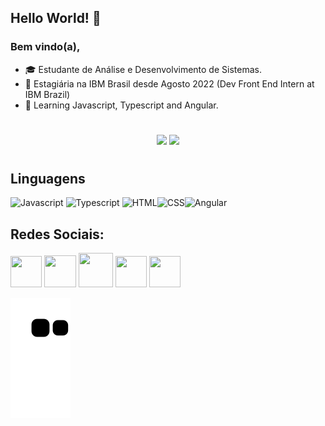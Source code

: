 ## Hello World! 👋
### Bem vindo(a), 

- :mortar_board: Estudante de Análise e Desenvolvimento de Sistemas.
- :briefcase: Estagiária na IBM Brasil desde Agosto 2022 (Dev Front End Intern at IBM Brazil)
- 🌱 Learning Javascript, Typescript and Angular.
#
<div align="center" style="display: inline_block>
 <a href="https://github.com/GiselleBarbosa">
  <img height="165em" src="https://github-readme-stats.vercel.app/api?username=GiselleBarbosa&show_icons=true&theme=dracula&include_all_commits=true&count_private=true"/>
  <img height="165em" src="https://github-readme-stats.vercel.app/api/top-langs/?username=GiselleBarbosa&layout=compact&langs_count=7&theme=dracula"/></a></div> 

#

## Linguagens
<div>
<img alt="Javascript" height="45" width="45" src="https://user-images.githubusercontent.com/93397497/190875179-03238a42-16c7-48bd-93d8-4d227259825d.png">
<img alt="Typescript" height="45" width="45" src="https://user-images.githubusercontent.com/93397497/190875273-44dd82c7-5221-4f4e-afc2-91996f2977b3.png">
<img alt="HTML" height="45" width="45" src="https://user-images.githubusercontent.com/93397497/190875198-7684bcbe-49c1-41e7-b625-54017acb7383.png"><img alt="CSS" height="45" width="45" src="https://user-images.githubusercontent.com/93397497/190875227-18109f01-5813-4c26-93a0-42ba77534f5c.png"><img alt="Angular" height="51" width="51" src="https://img.icons8.com/fluency/344/angularjs.png">

</div> 
  
  ## Redes Sociais:
  <div>
<a href = "mailto:giselle.barbosadev@gmail.com"><img width="50" height="50" src="https://cdn-icons-png.flaticon.com/512/552/552486.png" target="_blank"></a>		  <a href="https://www.linkedin.com/in/gisellebarb/" target="_blank"><img width="51" height="51" src="https://user-images.githubusercontent.com/93397497/173881361-44ebc3a1-211a-4550-a44a-73a7438bd1b7.png" target="_blank"></a>				<a href="https://discord.com/invite/rBeRrEtyp2" target="_blank"><img width="55" height="55" src="https://user-images.githubusercontent.com/93397497/173881237-d01020d1-47a8-4758-95a1-4d697cc8dd37.png" target="_blank"></a>		<a align="center" href="https://instagram.com/sellebarb" target="_blank"><img width="50" height="50" src="https://user-images.githubusercontent.com/93397497/173881702-c0aa228b-c3e0-4670-b1fa-9017ab3ddeac.png" target="_blank"></a>     <a align="center" href="https://gisellebarbosa.github.io/portfolio/" target="_blank"><img width="50" height="50" src="https://user-images.githubusercontent.com/93397497/173899426-9a6e8a5c-06db-4507-a3d7-eec6e64eaf35.png" target="_blank"></a>    
</div>
 
  
  
 ![Snake animation](https://github.com/GiselleBarbosa/GiselleBarbosa/blob/output/github-contribution-grid-snake.svg)
